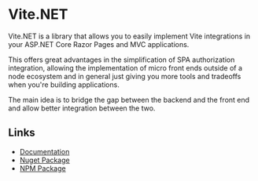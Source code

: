 # Vite.NET

Vite.NET is a library that allows you to easily implement Vite integrations in your ASP.NET Core Razor Pages and MVC applications.

This offers great advantages in the simplification of SPA authorization integration, allowing the implementation of micro front ends outside of a node ecosystem and in general just giving you more tools and tradeoffs when you're building applications.

The main idea is to bridge the gap between the backend and the front end and allow better integration between the two.

## Links

- [Documentation](https://vite-dotnet.techgems.net/guide/what-is-vite.net)
- [Nuget Package](https://www.nuget.org/packages/TechGems.ViteDotNet)
- [NPM Package](https://www.npmjs.com/package/vite-dotnet)
